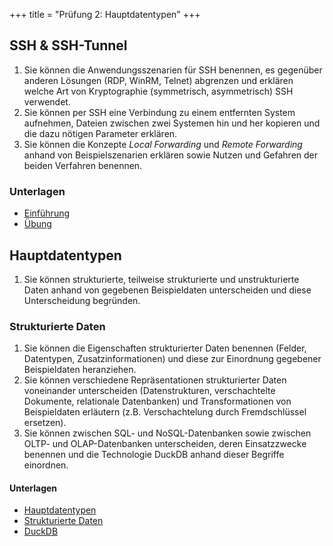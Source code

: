 +++
title = "Prüfung 2: Hauptdatentypen"
+++

## SSH & SSH-Tunnel

1. Sie können die Anwendungsszenarien für SSH benennen, es gegenüber anderen Lösungen (RDP, WinRM, Telnet) abgrenzen und erklären welche Art von Kryptographie (symmetrisch, asymmetrisch) SSH verwendet.
2. Sie können per SSH eine Verbindung zu einem entfernten System aufnehmen, Dateien zwischen zwei Systemen hin und her kopieren und die dazu nötigen Parameter erklären.
3. Sie können die Konzepte _Local Forwarding_ und _Remote Forwarding_ anhand von Beispielszenarien erklären sowie Nutzen und Gefahren der beiden Verfahren benennen.

### Unterlagen

- [Einführung](/ssh/einfuehrung/)
- [Übung](/ssh/uebung/)

## Hauptdatentypen

1. Sie können strukturierte, teilweise strukturierte und unstrukturierte Daten anhand von gegebenen Beispieldaten unterscheiden und diese Unterscheidung begründen.

### Strukturierte Daten

1. Sie können die Eigenschaften strukturierter Daten benennen (Felder, Datentypen, Zusatzinformationen) und diese zur Einordnung gegebener Beispieldaten heranziehen.
2. Sie können verschiedene Repräsentationen strukturierter Daten voneinander unterscheiden (Datenstrukturen, verschachtelte Dokumente, relationale Datenbanken) und Transformationen von Beispieldaten erläutern (z.B.  Verschachtelung durch Fremdschlüssel ersetzen).
3. Sie können zwischen SQL- und NoSQL-Datenbanken sowie zwischen OLTP- und OLAP-Datenbanken unterscheiden, deren Einsatzzwecke benennen und die Technologie DuckDB anhand dieser Begriffe einordnen.

#### Unterlagen

- [Hauptdatentypen](/hauptdatentypen)
- [Strukturierte Daten](/hauptdatentypen/strukturierte)
- [DuckDB](/hauptdatentypen/strukturierte/duckdb)